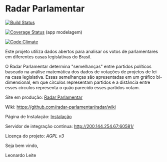 Radar Parlamentar
==================

[![Build Status](https://travis-ci.org/radar-parlamentar/radar.svg?branch=master)](https://travis-ci.org/radar-parlamentar/radar)

[![Coverage Status](https://coveralls.io/repos/radar-parlamentar/radar/badge.svg?branch=master)](https://coveralls.io/r/radar-parlamentar/radar?branch=master) (app modelagem)

[![Code Climate](https://codeclimate.com/github/radar-parlamentar/radar/badges/gpa.svg)](https://codeclimate.com/github/radar-parlamentar/radar)

Este projeto utiliza dados abertos para analisar os votos de parlamentares em diferentes casas legislativas do Brasil.

O Radar Parlamentar determina "semelhanças" entre partidos políticos baseado na análise matemática dos dados de votações de projetos de lei na casa legislativa. Essas semelhanças são apresentadas em um gráfico bi-dimensional, em que círculos representam partidos e a distância entre esses círculos representa o quão parecido esses partidos votam.

Site em produção: [Radar Parlamentar](http://radarparlamentar.polignu.org/ "Radar Parlamentar")

Wiki: https://github.com/radar-parlamentar/radar/wiki

Página de Instalação: [Instalação](https://github.com/radar-parlamentar/radar/blob/master/doc/INSTALL.md "Instalação")

Servidor de integração contínua: http://200.144.254.67:60581/

Licença do projeto: *AGPL v3*

Seja bem vindo,

Leonardo Leite
